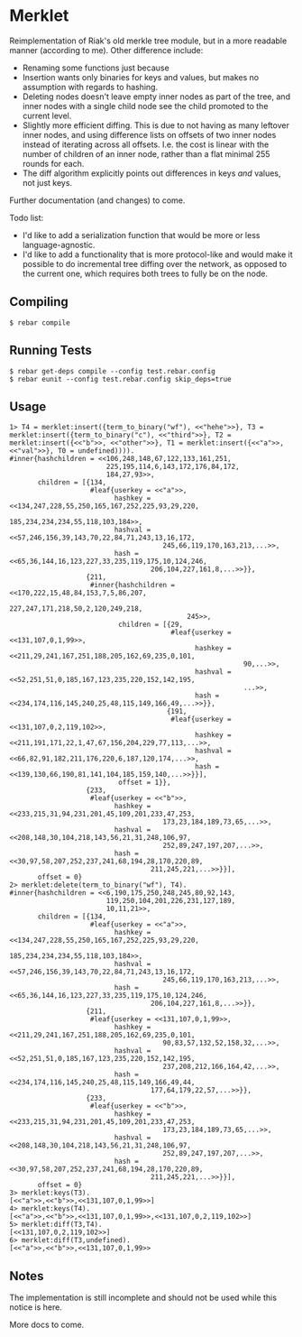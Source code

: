 # Merklet #

Reimplementation of Riak's old merkle tree module, but in a more readable
manner (according to me). Other difference include:

- Renaming some functions just because
- Insertion wants only binaries for keys and values, but makes no assumption
  with regards to hashing.
- Deleting nodes doesn't leave empty inner nodes as part of the tree, and
  inner nodes with a single child node see the child promoted to the current
  level.
- Slightly more efficient diffing. This is due to not having as many leftover
  inner nodes, and using difference lists on offsets of two inner nodes instead
  of iterating across all offsets. I.e. the cost is linear with the number of
  children of an inner node, rather than a flat minimal 255 rounds for each.
- The diff algorithm explicitly points out differences in keys *and* values,
  not just keys.

Further documentation (and changes) to come.

Todo list:

- I'd like to add a serialization function that would be more or less
  language-agnostic.
- I'd like to add a functionality that is more protocol-like and would
  make it possible to do incremental tree diffing over the network, as
  opposed to the current one, which requires both trees to fully be on the
  node.

## Compiling ##

    $ rebar compile

## Running Tests

    $ rebar get-deps compile --config test.rebar.config
    $ rebar eunit --config test.rebar.config skip_deps=true

## Usage

```
1> T4 = merklet:insert({term_to_binary("wf"), <<"hehe">>}, T3 = merklet:insert({term_to_binary("c"), <<"third">>}, T2 = merklet:insert({<<"b">>, <<"other">>}, T1 = merklet:insert({<<"a">>, <<"val">>}, T0 = undefined)))).
#inner{hashchildren = <<106,248,148,67,122,133,161,251,
                        225,195,114,6,143,172,176,84,172,
                        184,27,93>>,
       children = [{134,
                    #leaf{userkey = <<"a">>,
                          hashkey = <<134,247,228,55,250,165,167,252,225,93,29,220,
                                      185,234,234,234,55,118,103,184>>,
                          hashval = <<57,246,156,39,143,70,22,84,71,243,13,16,172,
                                      245,66,119,170,163,213,...>>,
                          hash = <<65,36,144,16,123,227,33,235,119,175,10,124,246,
                                   206,104,227,161,8,...>>}},
                   {211,
                    #inner{hashchildren = <<170,222,15,48,84,153,7,5,86,207,
                                            227,247,171,218,50,2,120,249,218,
                                            245>>,
                           children = [{29,
                                        #leaf{userkey = <<131,107,0,1,99>>,
                                              hashkey = <<211,29,241,167,251,188,205,162,69,235,0,101,
                                                          90,...>>,
                                              hashval = <<52,251,51,0,185,167,123,235,220,152,142,195,
                                                          ...>>,
                                              hash = <<234,174,116,145,240,25,48,115,149,166,49,...>>}},
                                       {191,
                                        #leaf{userkey = <<131,107,0,2,119,102>>,
                                              hashkey = <<211,191,171,22,1,47,67,156,204,229,77,113,...>>,
                                              hashval = <<66,82,91,182,211,176,220,6,187,120,174,...>>,
                                              hash = <<139,130,66,190,81,141,104,185,159,140,...>>}}],
                           offset = 1}},
                   {233,
                    #leaf{userkey = <<"b">>,
                          hashkey = <<233,215,31,94,231,201,45,109,201,233,47,253,
                                      173,23,184,189,73,65,...>>,
                          hashval = <<208,148,30,104,218,143,56,21,31,248,106,97,
                                      252,89,247,197,207,...>>,
                          hash = <<30,97,58,207,252,237,241,68,194,28,170,220,89,
                                   211,245,221,...>>}}],
       offset = 0}
2> merklet:delete(term_to_binary("wf"), T4).
#inner{hashchildren = <<6,190,175,250,248,245,80,92,143,
                        119,250,104,201,226,231,127,189,
                        10,11,21>>,
       children = [{134,
                    #leaf{userkey = <<"a">>,
                          hashkey = <<134,247,228,55,250,165,167,252,225,93,29,220,
                                      185,234,234,234,55,118,103,184>>,
                          hashval = <<57,246,156,39,143,70,22,84,71,243,13,16,172,
                                      245,66,119,170,163,213,...>>,
                          hash = <<65,36,144,16,123,227,33,235,119,175,10,124,246,
                                   206,104,227,161,8,...>>}},
                   {211,
                    #leaf{userkey = <<131,107,0,1,99>>,
                          hashkey = <<211,29,241,167,251,188,205,162,69,235,0,101,
                                      90,83,57,132,52,158,32,...>>,
                          hashval = <<52,251,51,0,185,167,123,235,220,152,142,195,
                                      237,208,212,166,164,42,...>>,
                          hash = <<234,174,116,145,240,25,48,115,149,166,49,44,
                                   177,64,179,22,57,...>>}},
                   {233,
                    #leaf{userkey = <<"b">>,
                          hashkey = <<233,215,31,94,231,201,45,109,201,233,47,253,
                                      173,23,184,189,73,65,...>>,
                          hashval = <<208,148,30,104,218,143,56,21,31,248,106,97,
                                      252,89,247,197,207,...>>,
                          hash = <<30,97,58,207,252,237,241,68,194,28,170,220,89,
                                   211,245,221,...>>}}],
       offset = 0}
3> merklet:keys(T3).
[<<"a">>,<<"b">>,<<131,107,0,1,99>>]
4> merklet:keys(T4).
[<<"a">>,<<"b">>,<<131,107,0,1,99>>,<<131,107,0,2,119,102>>]
5> merklet:diff(T3,T4).
[<<131,107,0,2,119,102>>]
6> merklet:diff(T3,undefined).
[<<"a">>,<<"b">>,<<131,107,0,1,99>>
```

## Notes ##

The implementation is still incomplete and should not be used while this notice
is here.

More docs to come.
